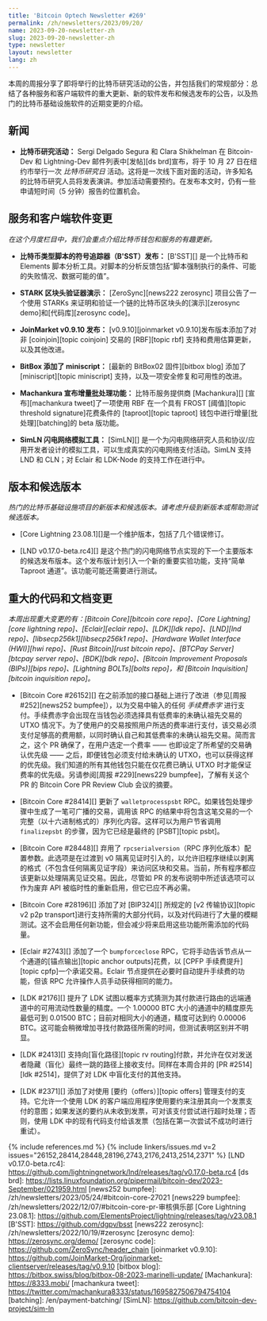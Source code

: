 ```yaml
---
title: 'Bitcoin Optech Newsletter #269'
permalink: /zh/newsletters/2023/09/20/
name: 2023-09-20-newsletter-zh
slug: 2023-09-20-newsletter-zh
type: newsletter
layout: newsletter
lang: zh
---
```

本周的周报分享了即将举行的比特币研究活动的公告，并包括我们的常规部分：总结了各种服务和客户端软件的重大更新、新的软件发布和候选发布的公告，以及热门的比特币基础设施软件的近期变更的介绍。

## 新闻

- **<!--bitcoin-research-event-->比特币研究活动：** Sergi Delgado Segura 和 Clara Shikhelman
在 Bitcoin-Dev 和 Lightning-Dev 邮件列表中[发帖][ds brd]宣布，将于 10 月 27 日在纽约市举行一次 _比特币研究日_ 活动。这将是一次线下面对面的活动，许多知名的比特币研究人员将发表演讲。参加活动需要预约。在发布本文时，仍有一些申请短时间（5 分钟）报告的位置机会。

## 服务和客户端软件变更

*在这个月度栏目中，我们会重点介绍比特币钱包和服务的有趣更新。*

- **比特币类型脚本的符号追踪器（B'SST）发布：**
  [B'SST][] 是一个比特币和 Elements 脚本分析工具。对脚本的分析反馈包括“脚本强制执行的条件、可能的失败情况、数据可能的值”。

- **STARK 区块头验证器演示：**
  [ZeroSync][news222 zerosync] 项目公告了一个使用 STARKs 来证明和验证一个链的比特币区块头的[演示][zerosync demo]和[代码库][zerosync code]。

- **JoinMarket v0.9.10 发布：**
  [v0.9.10][joinmarket v0.9.10]发布版本添加了对非 [coinjoin][topic coinjoin] 交易的 [RBF][topic rbf] 支持和费用估算更新，以及其他改进。

- **BitBox 添加了 miniscript：**
  [最新的 BitBox02 固件][bitbox blog] 添加了 [miniscript][topic miniscript] 支持，以及一项安全修复和可用性的改进。

- **Machankura 宣布增量批处理功能：**
  比特币服务提供商 [Machankura][] [宣布][machankura tweet]了一项使用 RBF 在一个具有 FROST [阈值][topic threshold signature]花费条件的 [taproot][topic taproot] 钱包中进行增量[批处理][batching]的 beta 版功能。

- **SimLN 闪电网络模拟工具：**
  [SimLN][] 是一个为闪电网络研究人员和协议/应用开发者设计的模拟工具，可以生成真实的闪电网络支付活动。SimLN 支持 LND 和 CLN；对 Eclair 和 LDK-Node 的支持工作在进行中。

## 版本和候选版本

*热门的比特币基础设施项目的新版本和候选版本。请考虑升级到新版本或帮助测试候选版本。*

- [Core Lightning 23.08.1][]是一个维护版本，包括了几个错误修订。

- [LND v0.17.0-beta.rc4][] 是这个热门的闪电网络节点实现的下一个主要版本的候选发布版本。这个发布版计划引入一个新的重要实验功能，支持“简单 Taproot 通道”。该功能可能还需要进行测试。

## 重大的代码和文档变更

*本周出现重大变更的有：[Bitcoin Core][bitcoin core repo]、[Core Lightning][core lightning repo]、[Eclair][eclair repo]、[LDK][ldk repo]、[LND][lnd repo]、[libsecp256k1][libsecp256k1 repo]、[Hardware Wallet Interface (HWI)][hwi repo]、[Rust Bitcoin][rust bitcoin repo]、[BTCPay Server][btcpay server repo]、[BDK][bdk repo]、[Bitcoin Improvement Proposals (BIPs)][bips repo]、[Lightning BOLTs][bolts repo]，和 [Bitcoin Inquisition][bitcoin inquisition repo]。*

- [Bitcoin Core #26152][] 在之前添加的接口基础上进行了改进（参见[周报 #252][news252 bumpfee]），以为交易中输入的任何 _手续费赤字_ 进行支付。手续费赤字会出现在当钱包必须选择具有低费率的未确认祖先交易的 UTXO 情况下。为了使用户的交易按照用户所选的费率进行支付，该交易必须支付足够高的费用额，以同时确认自己和其低费率的未确认祖先交易。简而言之，这个 PR 确保了，在用户选定一个费率 —— 也即设定了所希望的交易确认优先级 —— 之后，即便钱包必须支付给未确认的 UTXO，也可以获得这样的优先级。我们知道的所有其他钱包只能在仅花费已确认 UTXO 时才能保证费率的优先级。另请参阅[周报 #229][news229 bumpfee]，了解有关这个 PR 的 Bitcoin Core PR Review Club 会议的摘要。

- [Bitcoin Core #28414][] 更新了 `walletprocesspsbt` RPC。如果钱包处理步骤中生成了一笔可广播的交易，调用该 RPC 的结果中将包含这笔交易的一个完整（以十六进制格式的）序列化内容。这样可以为用户节省调用 `finalizepsbt` 的步骤，因为它已经是最终的 [PSBT][topic psbt]。

- [Bitcoin Core #28448][] 弃用了 `rpcserialversion`（RPC 序列化版本）配置参数。此选项是在过渡到 v0 隔离见证时引入的，以允许旧程序继续以剥离的格式（不包含任何隔离见证字段）来访问区块和交易。当前，所有程序都应该更新以处理隔离见证交易。因此，尽管如 PR 的发布说明中所述该选项可以作为废弃 API 被临时性的重新启用，但它已应不再必需。

- [Bitcoin Core #28196][] 添加了对 [BIP324][] 所规定的 [v2 传输协议][topic v2 p2p transport]进行支持所需的大部分代码，以及对代码进行了大量的模糊测试。这不会启用任何新功能，但会减少将来启用这些功能所需添加的代码量。

- [Eclair #2743][] 添加了一个 `bumpforceclose` RPC，它将手动告诉节点从一个通道的[锚点输出][topic anchor outputs]花费，以 [CPFP 手续费提升][topic cpfp]一个承诺交易。Eclair 节点提供在必要时自动提升手续费的功能，但该 RPC 允许操作人员手动获得相同的能力。

- [LDK #2176][] 提升了 LDK 试图以概率方式猜测为其付款进行路由的远端通道中的可用流动性数量的精度。一个 1.00000 BTC 大小的通道中的精度原先最低可到 0.01500 BTC；目前对相同大小的通道，精度可达到约 0.00006 BTC。这可能会稍微增加寻找付款路径所需的时间，但测试表明区别并不明显。

- [LDK #2413][] 支持向[盲化路径][topic rv routing]付款，并允许在仅对发送者隐藏（盲化）最终一跳的路径上接收支付。同样在本周合并的 [PR #2514][ldk #2514]，提供了对 LDK 中盲化支付的其他支持。

- [LDK #2371][] 添加了对使用 [要约（offers）][topic offers] 管理支付的支持。它允许一个使用 LDK 的客户端应用程序使用要约来注册其向一个发票支付的意图；如果发送的要约从未收到发票，可对该支付尝试进行超时处理；否则，使用 LDK 中的现有代码支付给该发票（包括在第一次尝试不成功时进行重试）。


{% include references.md %}
{% include linkers/issues.md v=2 issues="26152,28414,28448,28196,2743,2176,2413,2514,2371" %}
[LND v0.17.0-beta.rc4]: https://github.com/lightningnetwork/lnd/releases/tag/v0.17.0-beta.rc4
[ds brd]: https://lists.linuxfoundation.org/pipermail/bitcoin-dev/2023-September/021959.html
[news252 bumpfee]: /zh/newsletters/2023/05/24/#bitcoin-core-27021
[news229 bumpfee]: /zh/newsletters/2022/12/07/#bitcoin-core-pr-审核俱乐部
[Core Lightning 23.08.1]: https://github.com/ElementsProject/lightning/releases/tag/v23.08.1
[B'SST]: https://github.com/dgpv/bsst
[news222 zerosync]: /zh/newsletters/2022/10/19/#zerosync
[zerosync demo]: https://zerosync.org/demo/
[zerosync code]: https://github.com/ZeroSync/header_chain
[joinmarket v0.9.10]: https://github.com/JoinMarket-Org/joinmarket-clientserver/releases/tag/v0.9.10
[bitbox blog]: https://bitbox.swiss/blog/bitbox-08-2023-marinelli-update/
[Machankura]: https://8333.mobi/
[machankura tweet]: https://twitter.com/machankura8333/status/1695827506794754104
[batching]: /en/payment-batching/
[SimLN]: https://github.com/bitcoin-dev-project/sim-ln
